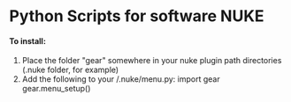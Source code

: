 # Python Scripts for software NUKE

#### To install:

1) Place the folder "gear" somewhere in your 
nuke plugin path directories (.nuke folder, 
for example)
2) Add the following to your /.nuke/menu.py:
import gear
gear.menu_setup()
